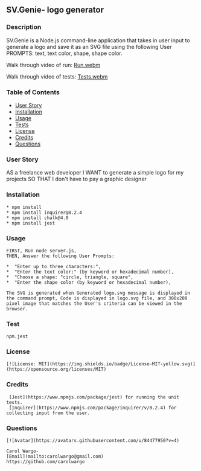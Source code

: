 ## SV.Genie- logo generator 
### Description
SV.Genie is a Node.js command-line application that takes in user input to generate a logo and save it as an SVG file using the following User PROMPTS: text, text color, shape, shape color.

Walk through video of run:
[Run.webm](https://github.com/carolwargo/SV-Genie/assets/84477950/2f1526f8-e92b-4211-9efb-d7c87e234701)

Walk through video of tests:
[Tests.webm](https://github.com/carolwargo/SV-Genie/assets/84477950/9fff1c28-0f15-4503-a24d-541f1cd5aeb9)

###  Table of Contents
* [User Story](#user-story)
* [Installation](#installation)
* [Usage](#usage)
* [Tests](#tests)
* [License](#license)
* [Credits](#credits)
* [Questions](#questions)
### User Story
AS a freelance web developer
I WANT to generate a simple logo for my projects
SO THAT I don't have to pay a graphic designer



### Installation
```
* npm install
* npm install inquirer@8.2.4
* npm install chalk@4.0 
* npm install jest
```

### Usage
```
FIRST, Run node server.js,
THEN, Answer the following User Prompts: 

*  "Enter up to three characters:", 
*  "Enter the text color:" (by keyword or hexadecimal number), 
*  "Choose a shape: "circle, triangle, square",  
*  "Enter the shape color (by keyword or hexadecimal number), 

The SVG is generated when Generated logo.svg message is displayed in the command prompt, Code is displayed in logo.svg file, and 300x200 pixel image that matches the User's criteria can be viewed in the browser. 

```

### Test
```
npm.jest
```


### License
```
[![License: MIT](https://img.shields.io/badge/License-MIT-yellow.svg)](https://opensource.org/licenses/MIT)
```

### Credits
```
 [Jest](https://www.npmjs.com/package/jest) for running the unit tests.  
 [Inquirer](https://www.npmjs.com/package/inquirer/v/8.2.4) for collecting input from the user. 
 ```

### Questions
```
[![Avatar](https://avatars.githubusercontent.com/u/84477950?v=4)

Carol Wargo-
[Email](mailto:carolwargo@gmail.com)
https://github.com/carolwargo
```